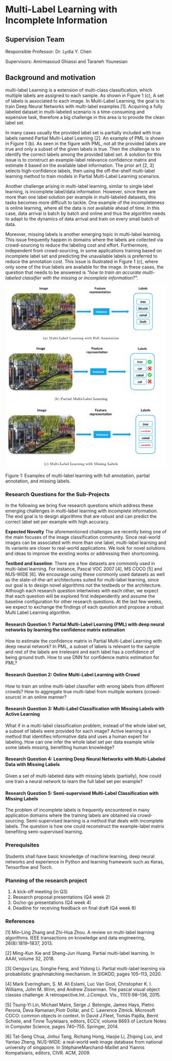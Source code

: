 # Multi-Label Learning with Incomplete Information

## Supervision Team

Responsible Professor: Dr. Lydia Y. Chen

Supervisors: Amirmasoud Ghiassi and Taraneh Younesian

## Background and motivation

multi-label Learning is a extension of multi-class classification, which multiple labels are assigned to each sample. As shown in Figure 1 (c), A set of labels is associated to each image. In Multi-Label Learning, the goal is to train Deep Neural Networks with multi-label examples [1]. Acquiring a fully labeled dataset in multi-labeled scenario is a time-consuming and expensive task, therefore a big challenge in this area is to provide the clean label set. 

In many cases usually the provided label set is partially included with true labels named Partial Multi-Label Learning [2]. An example of PML is shown in Figure 1 (b). As seen in the figure with PML, not all the provided labels are true and only a subset of the given labels is true. Then the challenge is to identify the correct labels among the provided label set. A solution for this issue is to construct an example-label relevance confidence matrix and estimate it based on the available label information. The prior art [2, 3] selects high-confidence labels, then using the off-the-shelf multi-label learning method to train models in Partial Multi-Label Learning scenarios.      

Another challenge arising in multi-label learning, similar to single label learning, is incomplete label/data information. However, since there are more than one label solution per example in multi-labeled datasets, this tasks becomes more difficult to tackle. One example of the incompleteness is online learning, where all the data is not available ahead of time. In this case, data arrival is batch by batch and online and thus the algorithm needs to adapt to the dynamics of data arrival and train on every small batch of data.

Moreover, missing labels is another emerging topic in multi-label learning. This issue frequently happen in domains where the labels are collected via crowd-sourcing to reduce the labeling cost and effort. Furthermore, independent from crowd-sourcing, in some applications training based on incomplete label set and predicting the unavailable labels is preferred to reduce the annotation cost. This issue is illustrated in Figure 1 (c), where only some of the true labels are available for the image. In these cases, the question that needs to be answered is *"how to train an accurate multi-labeled classifier with the missing or incomplete information?".*

![mml](https://github.com/am94ghiassi/bachelor_project/blob/main/bp_fig.png)

Figure 1: Examples of multi-label learning with full annotation, partial annotation, and missing labels.


### Research Questions for the Sub-Projects

In the following we bring five research questions which address these emerging challenges in multi-label learning with incomplete information. The end goal is to design algorithms that are robust and can predict the correct label set per example with high accuracy. 


**Expected Novelty** The aforementioned challenges are recently being one of the main focuses of the image classification community. Since real-world images can be associated with more than one label, multi-label learning and its variants are closer to real-world applications. We look for novel solutions and ideas to improve the existing works or addressing their shortcoming. 

**Testbed and baseline**: There are a few datasets are commonly used in multi-label learning. For instance, Pascal VOC 2007 [4], MS COCO [5] and NUS-WIDE [6]. We encourage using these commonly used datasets as well as the state-of-the-art architectures suited for multi-label learning, since our goal is to design novel algorithms not the testbeds or the architecture. Although each research question intertwines with each other, we expect that each question will be explored first independently and assume the baseline configuration for other research questions. At the last few weeks, we expect to exchange the findings of each question and propose a robust Multi Label Learning algorithm. 

#### Research Question 1: Partial Multi-Label Learning (PML) with deep neural networks by learning the confidence matrix estimation
How to estimate the confidence matrix in Partial Multi-Label Learning with deep neural network? In PML, a subset of labels is relevant to the sample and rest of the labels are irrelevant and each label has a confidence of being ground truth. How to use DNN for confidence matrix estimation for PML?

#### Research Question 2: Online Multi-Label Learning with Crowd
How to train an online multi-label classifier with wrong labels from different crowds? How to aggregate true multi-label from multiple workers (crowd-source) in an online manner?

#### Research Question 3: Multi-Label Classification with Missing Labels with Active Learning
What if in a multi-label classification problem, instead of the whole label set, a subset of labels were provided for each image? Active learning is a method that identifies informative data and uses a human expert for labeling. How can one infer the whole label set per data example while some labels missing, benefiting human knowledge?  

#### Research Question 4: Learning Deep Neural Networks with Multi-Labeled Data with Missing Labels
Given a set of multi-labeled data with missing labels (partially), how could one train a neural network to learn the full label set per example?  

#### Research Question 5: Semi-supervised Multi-Label Classification with Missing Labels
The problem of incomplete labels is frequently encountered in many application domains where the training labels are obtained via crowd-sourcing. Semi-supervised learning is a method that deals with incomplete labels. The question is how one could reconstruct the example-label matrix benefiting semi-supervised learning.

### Prerequisites 
Students shall have basic knowledge of machine learning, deep neural networks and experience in Python and learning framework such as Keras, Tensorflow and Torch. 

### Planning of the research project
1. A kick-off meeting (in Q3)
2. Research proposal presentations (Q4 week 2)
3. Go/no-go presentations (Q4 week 4)
4. Deadline for receiving feedback on final draft (Q4 week 8)



### References

[1] Min-Ling Zhang and Zhi-Hua Zhou. A review on multi-label learning algorithms. IEEE transactions on knowledge and data engineering, 26(8):1819–1837, 2013.

[2] Ming-Kun Xie and Sheng-Jun Huang. Partial multi-label learning. In AAAI, volume 32, 2018.

[3] Gengyu Lyu, Songhe Feng, and Yidong Li. Partial multi-label learning via probabilistic graphmatching mechanism. In SIGKDD, pages 105–113, 2020.

[4] Mark Everingham, S. M. Ali Eslami, Luc Van Gool, Christopher K. I. Williams, John M. Winn, and Andrew Zisserman. The pascal visual object classes challenge: A retrospective.Int. J.Comput. Vis., 111(1):98–136, 2015.

[5] Tsung-Yi Lin, Michael Maire, Serge J. Belongie, James Hays, Pietro Perona, Deva Ramanan,Piotr Dollár, and C. Lawrence Zitnick. Microsoft COCO: common objects in context. In David J.Fleet, Tomás Pajdla, Bernt Schiele, and Tinne Tuytelaars, editors, ECCV, volume 8693 of Lecture Notes in Computer Science, pages 740–755. Springer, 2014.

[6] Tat-Seng Chua, Jinhui Tang, Richang Hong, Haojie Li, Zhiping Luo, and Yantao Zheng. NUS-WIDE: a real-world web image database from national university of singapore.  In StéphaneMarchand-Maillet and Yiannis Kompatsiaris, editors, CIVR. ACM, 2009. 

